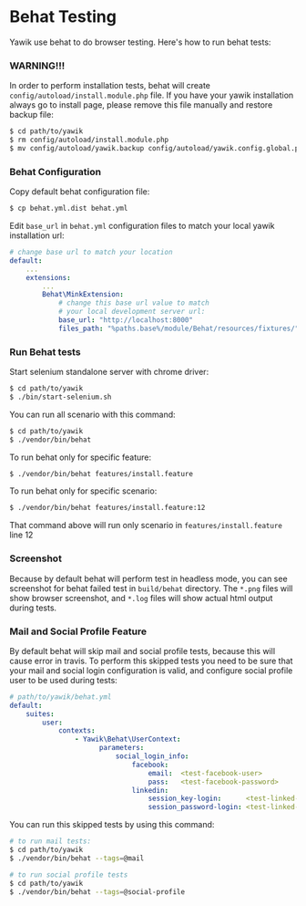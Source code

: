Behat Testing
====

Yawik use behat to do browser testing. Here's how to run behat tests:

### WARNING!!!
In order to perform installation tests, behat will create `config/autoload/install.module.php` file.
If you have your yawik installation always go to install page, please remove this file manually
and restore backup file:
```bash
$ cd path/to/yawik
$ rm config/autoload/install.module.php
$ mv config/autoload/yawik.backup config/autoload/yawik.config.global.php
``` 

### Behat Configuration
Copy default behat configuration file:
```bash
$ cp behat.yml.dist behat.yml
```

Edit `base_url` in `behat.yml` configuration files to match your
local yawik installation url: 
```yaml
# change base url to match your location
default:
    ...
    extensions:
        ...
        Behat\MinkExtension:
            # change this base url value to match
            # your local development server url:
            base_url: "http://localhost:8000"
            files_path: "%paths.base%/module/Behat/resources/fixtures/"
```

### Run Behat tests 

Start selenium standalone server with chrome driver:
```bash
$ cd path/to/yawik
$ ./bin/start-selenium.sh
``` 

You can run all scenario with this command:
```bash
$ cd path/to/yawik
$ ./vendor/bin/behat
```

To run behat only for specific feature:
```bash
$ ./vendor/bin/behat features/install.feature
```

To run behat only for specific scenario:
```bash
$ ./vendor/bin/behat features/install.feature:12
```
That command above will run only scenario in `features/install.feature`
line 12

### Screenshot
Because by default behat will perform test in headless mode,
you can see screenshot for behat failed test in `build/behat` directory.
The `*.png` files will show browser screenshot, and `*.log` files
will show actual html output during tests.


### Mail and Social Profile Feature
By default behat will skip mail and social profile tests,
because this will cause error in travis. To perform this skipped tests
you need to be sure that your mail and social login configuration is valid,
and configure social profile user to be used during tests:
```yaml
# path/to/yawik/behat.yml
default:
    suites:
        user:
            contexts:
                - Yawik\Behat\UserContext:
                      parameters:
                          social_login_info:
                              facebook:
                                  email:  <test-facebook-user>
                                  pass:   <test-facebook-password>
                              linkedin:
                                  session_key-login:      <test-linked-in-user>
                                  session_password-login: <test-linked-in-password>
```
You can run this skipped tests by using this command:
```bash
# to run mail tests:
$ cd path/to/yawik
$ ./vendor/bin/behat --tags=@mail

# to run social profile tests
$ cd path/to/yawik
$ ./vendor/bin/behat --tags=@social-profile
```
